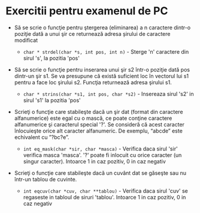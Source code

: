 # Exercitii pentru examenul de PC

- Să se scrie o funcţie pentru ştergerea (eliminarea) a n caractere dintr-o poziţie dată a unui şir ce returnează adresa șirului de caractere modificat
  - `char * strdel(char *s, int pos, int n)` - Sterge 'n' caractere din sirul 's', la pozitia 'pos' 

- Să se scrie o funcţie pentru inserarea unui şir s2 într-o poziţie dată pos dintr-un şir s1. Se va presupune că există suficient loc în vectorul lui s1 pentru a face loc şirului s2. Funcţia returnează adresa şirului s1.
  - `char * strins(char *s1, int pos, char *s2)` - Insereaza sirul 's2' in sirul 's1' la pozitia 'pos'

- Scrieţi o funcţie care stabileşte dacă un şir dat (format din caractere alfanumerice) este egal cu o mască, ce poate conţine caractere alfanumerice şi caracterul special '?'. Se consideră că acest caracter înlocuieşte orice alt caracter alfanumeric. De exemplu, “abcde” este echivalent cu ”?bc?e”.
  - `int eq_mask(char *sir, char *masca)` - Verifica daca sirul 'sir' verifica masca 'masca'. '?' poate fi inlocuit cu orice caracter (un singur caracter). Intoarce 1 in caz pozitiv, 0 in caz negativ


- Scrieţi o funcţie care stabileşte dacă un cuvânt dat se găseşte sau nu într-un tablou de cuvinte.
  - `int eqcuv(char *cuv, char **tablou)` - Verifica daca sirul 'cuv' se regaseste in tabloul de siruri 'tablou'. Intoarce 1 in caz pozitiv, 0 in caz negativ

